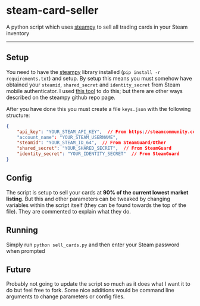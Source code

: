 # steam-card-seller
A python script which uses [steampy](https://github.com/bukson/steampy#usage) to sell all trading cards in your Steam inventory

---

## Setup

You need to have the [steampy](https://github.com/bukson/steampy#usage) library installed (`pip install -r requirements.txt`) and setup. By setup this means you must somehow have obtained your `steamid`, `shared_secret` and `identity_secret` from Steam mobile authenticator. I used [this tool](https://github.com/steamguard-totp/steamguard-shared-secret) to do this; but there are other ways described on the steampy github repo page.<br/>

After you have done this you must create a file `keys.json` with the following structure:
```json
{
    "api_key": "YOUR_STEAM_API_KEY",  // From https://steamcommunity.com/login/home/?goto=%2Fdev%2Fapikey
    "account_name": "YOUR_STEAM_USERNAME",
    "steamid": "YOUR_STEAM_ID_64",  // From SteamGuard/Other
    "shared_secret": "YOUR_SHARED_SECRET",  // From SteamGuard
    "identity_secret": "YOUR_IDENTITY_SECRET"  // From SteamGuard
}
```

## Config

The script is setup to sell your cards at **90% of the current lowest market listing**. But this and other parameters can be tweaked by changing variables within the script itself (they can be found towards the top of the file). They are commented to explain what they do.

## Running

Simply run `python sell_cards.py` and then enter your Steam password when prompted

## Future

Probably not going to update the script so much as it does what I want it to do but feel free to fork. Some nice additions would be command line arguments to change parameters or config files.
